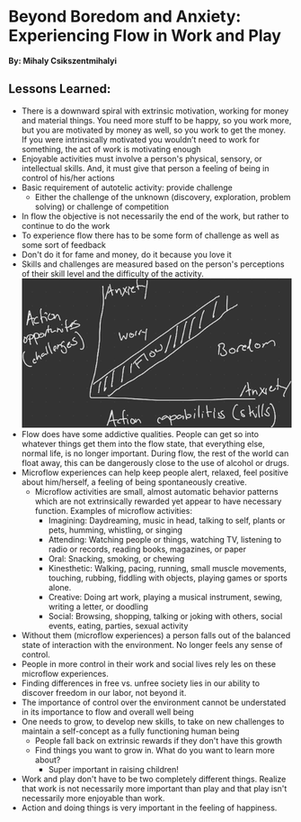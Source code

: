 # Beyond Boredom and Anxiety: Experiencing Flow in Work and Play
__By: Mihaly Csikszentmihalyi__
## Lessons Learned:
- There is a downward spiral with extrinsic motivation, working for money and material things. You need more stuff to be happy, so you work more, but you are motivated by money as well, so you work to get the money. If you were intrinsically motivated you wouldn’t need to work for something, the act of work is motivating enough
- Enjoyable activities must involve a person's physical, sensory, or intellectual skills. And, it must give that person a feeling of being in control of his/her actions
- Basic requirement of autotelic activity: provide challenge
	- Either the challenge of the unknown (discovery, exploration, problem solving) or challenge of competition 
- In flow the objective is not necessarily the end of the work, but rather to continue to do the work
- To experience flow there has to be some form of challenge as well as some sort of feedback
- Don't do it for fame and money, do it because you love it
- Skills and challenges are measured based on the person's perceptions of their skill level and the difficulty of the activity.
![Alt text](../../assets/skills_vs_challenge.png "Skills vs Challenge - Flow Zone Diagram")
- Flow does have some addictive qualities. People can get so into whatever things get them into the flow state, that everything else, normal life, is no longer important. During flow, the rest of the world can float away, this can be dangerously close to the use of alcohol or drugs. 
- Microflow experiences can help keep people alert, relaxed, feel positive about him/herself, a feeling of being spontaneously creative. 
	- Microflow activities are small, almost automatic behavior patterns which are not extrinsically rewarded yet appear to have necessary function. Examples of microflow activities: 
		- Imagining: Daydreaming, music in head, talking to self, plants or pets, humming, whistling, or singing
		- Attending: Watching people or things, watching TV, listening to radio or records, reading books, magazines, or paper
		- Oral: Snacking, smoking, or chewing
		- Kinesthetic: Walking, pacing, running, small muscle movements, touching, rubbing, fiddling with objects, playing games or sports alone.
		- Creative: Doing art work, playing a musical instrument, sewing, writing a letter, or doodling
		- Social: Browsing, shopping, talking or joking with others, social events, eating, parties, sexual activity
- Without them (microflow experiences) a person falls out of the balanced state of interaction with the environment. No longer feels any sense of control. 
- People in more control in their work and social lives rely les on these microflow experiences. 
- Finding differences in free vs. unfree society lies in our ability to discover freedom in our labor, not beyond it.
- The importance of control over the environment cannot be understated in its importance to flow and overall well being
- One needs to grow, to develop new skills, to take on new challenges to maintain a self-concept as a fully functioning human being
	- People fall back on extrinsic rewards if they don't have this growth
	- Find things you want to grow in. What do you want to learn more about?
		- Super important in raising children! 
- Work and play don't have to be two completely different things. Realize that work is not necessarily more important than play and that play isn't necessarily more enjoyable than work. 
- Action and doing things is very important in the feeling of happiness. 